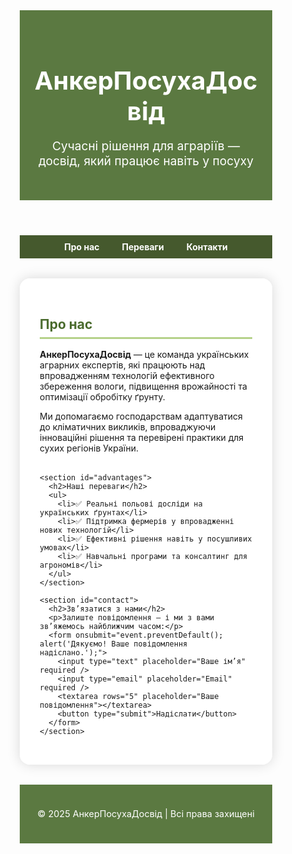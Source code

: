 <html lang="uk">
<head>
  <meta charset="UTF-8" />
  <meta name="viewport" content="width=device-width, initial-scale=1.0" />
  <title>АнкерПосухаДосвід</title>
  <style>
    * {
      box-sizing: border-box;
      margin: 0;
      padding: 0;
    }

    body {
      font-family: "Segoe UI", Roboto, sans-serif;
      background: url('https://images.unsplash.com/photo-1501004318641-b39e6451bec6?auto=format&fit=crop&w=1950&q=80') no-repeat center center fixed;
      background-size: cover;
      color: #333;
      line-height: 1.6;
    }

    header {
      background: rgba(74, 107, 45, 0.9);
      color: #fff;
      text-align: center;
      padding: 2rem 1rem;
      backdrop-filter: blur(3px);
    }

    header h1 {
      font-size: 2.5rem;
      margin-bottom: 0.5rem;
    }

    header p {
      font-size: 1.2rem;
    }

    nav {
      background-color: rgba(59, 81, 34, 0.95);
      text-align: center;
      padding: 0.6rem;
    }

    nav a {
      color: #fff;
      margin: 0 1rem;
      text-decoration: none;
      font-weight: bold;
      transition: color 0.3s;
    }

    nav a:hover {
      color: #d6e8b3;
    }

    main {
      max-width: 900px;
      margin: 2rem auto;
      padding: 2rem;
      background-color: rgba(255, 255, 255, 0.9);
      border-radius: 16px;
      box-shadow: 0 0 20px rgba(0, 0, 0, 0.15);
      backdrop-filter: blur(3px);
    }

    section {
      margin-bottom: 2rem;
    }

    h2 {
      color: #4a6b2d;
      border-bottom: 3px solid #b5d28a;
      padding-bottom: 0.5rem;
      margin-bottom: 1rem;
    }

    ul {
      margin-left: 1.2rem;
    }

    li {
      margin-bottom: 0.5rem;
    }

    form {
      display: flex;
      flex-direction: column;
    }

    input, textarea {
      padding: 0.8rem;
      margin: 0.5rem 0;
      border-radius: 6px;
      border: 1px solid #ccc;
      font-size: 1rem;
    }

    button {
      background-color: #4a6b2d;
      color: #fff;
      border: none;
      padding: 0.9rem;
      border-radius: 8px;
      cursor: pointer;
      font-weight: bold;
      font-size: 1rem;
      transition: background-color 0.3s;
    }

    button:hover {
      background-color: #3b5122;
    }

    footer {
      text-align: center;
      background-color: rgba(74, 107, 45, 0.9);
      color: #fff;
      padding: 1.5rem;
      font-size: 0.9rem;
      backdrop-filter: blur(3px);
    }

    @media (max-width: 600px) {
      header h1 {
        font-size: 2rem;
      }
      main {
        padding: 1rem;
      }
    }
  </style>
</head>
<body>
  <header>
    <h1>АнкерПосухаДосвід</h1>
    <p>Сучасні рішення для аграріїв — досвід, який працює навіть у посуху</p>
  </header>

  <nav>
    <a href="#about">Про нас</a>
    <a href="#advantages">Переваги</a>
    <a href="#contact">Контакти</a>
  </nav>

  <main>
    <section id="about">
      <h2>Про нас</h2>
      <p>
        <strong>АнкерПосухаДосвід</strong> — це команда українських аграрних експертів, 
        які працюють над впровадженням технологій ефективного збереження вологи, 
        підвищення врожайності та оптимізації обробітку ґрунту.
      </p>
      <p>
        Ми допомагаємо господарствам адаптуватися до кліматичних викликів, 
        впроваджуючи інноваційні рішення та перевірені практики для сухих регіонів України.
      </p>
    </section>

    <section id="advantages">
      <h2>Наші переваги</h2>
      <ul>
        <li>✅ Реальні польові досліди на українських ґрунтах</li>
        <li>✅ Підтримка фермерів у впровадженні нових технологій</li>
        <li>✅ Ефективні рішення навіть у посушливих умовах</li>
        <li>✅ Навчальні програми та консалтинг для агрономів</li>
      </ul>
    </section>

    <section id="contact">
      <h2>Зв’язатися з нами</h2>
      <p>Залиште повідомлення — і ми з вами зв’яжемось найближчим часом:</p>
      <form onsubmit="event.preventDefault(); alert('Дякуємо! Ваше повідомлення надіслано.');">
        <input type="text" placeholder="Ваше ім’я" required />
        <input type="email" placeholder="Email" required />
        <textarea rows="5" placeholder="Ваше повідомлення"></textarea>
        <button type="submit">Надіслати</button>
      </form>
    </section>
  </main>

  <footer>
    <p>© 2025 АнкерПосухаДосвід | Всі права захищені</p>
  </footer>
</body>
</html>
